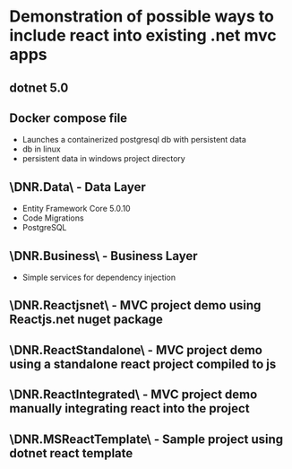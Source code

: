 # Demonstration of possible ways to include react into existing .net mvc apps

## dotnet 5.0

## Docker compose file
  - Launches a containerized postgresql db with persistent data
  - db in linux
  - persistent data in windows project directory

## \DNR.Data\ - Data Layer
- Entity Framework Core 5.0.10
- Code Migrations
- PostgreSQL

## \DNR.Business\ - Business Layer
- Simple services for dependency injection

## \DNR.Reactjsnet\ - MVC project demo using Reactjs.net nuget package

## \DNR.ReactStandalone\ - MVC project demo using a standalone react project compiled to js

## \DNR.ReactIntegrated\ - MVC project demo manually integrating react into the project

## \DNR.MSReactTemplate\ - Sample project using dotnet react template
